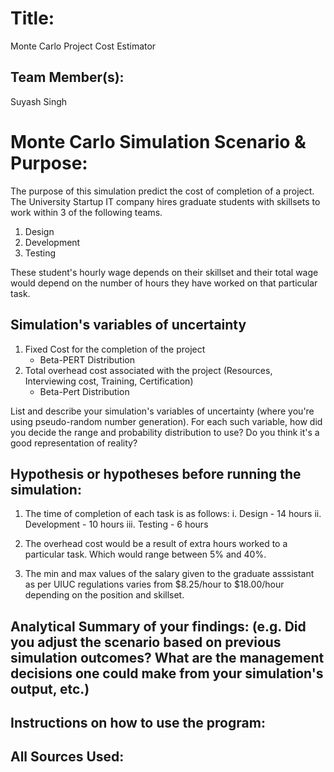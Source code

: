 

# Title: 
Monte Carlo Project Cost Estimator


## Team Member(s):
Suyash Singh

# Monte Carlo Simulation Scenario & Purpose:
The purpose of this simulation predict the cost of completion of a project. The University Startup IT company hires graduate students with skillsets to work within 3 of the following teams.

1. Design 
2. Development 
3. Testing 

These student's hourly wage depends on their skillset and their total wage would depend on the number of hours they have worked on that particular task.

## Simulation's variables of uncertainty

1. Fixed Cost for the completion of the project
    - Beta-PERT Distribution  
2. Total overhead cost associated with the project (Resources, Interviewing cost, Training, Certification)
    - Beta-Pert Distribution


List and describe your simulation's variables of uncertainty (where you're using pseudo-random number generation). For each such variable, how did you decide the range and probability distribution to use?  Do you think it's a good representation of reality?

## Hypothesis or hypotheses before running the simulation:

1. The time of completion of each task is as follows:
    i. Design - 14 hours
    ii. Development - 10 hours
    iii. Testing - 6 hours
    
2. The overhead cost would be a result of extra hours worked to a particular task. Which would range between 5% and 40%.

3. The min and max values of the salary given to the graduate asssistant as per UIUC regulations varies from $8.25/hour to $18.00/hour depending on the position and skillset.

## Analytical Summary of your findings: (e.g. Did you adjust the scenario based on previous simulation outcomes?  What are the management decisions one could make from your simulation's output, etc.)

## Instructions on how to use the program:

## All Sources Used:

